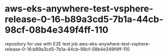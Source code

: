 # aws-eks-anywhere-test-vsphere-release-0-16-b89a3cd5-7b1a-44cb-98cf-08b4e349f4ff-110
repository for use with E2E test job aws-eks-anywhere-test-vsphere-release-0-16:b89a3cd5-7b1a-44cb-98cf-08b4e349f4ff-110
